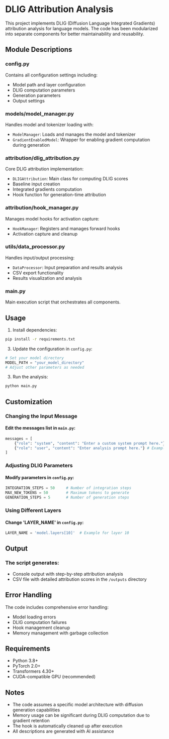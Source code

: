 # DLIG Attribution Analysis

This project implements DLIG (Diffusion Language Integrated Gradients) attribution analysis for language models. The code has been modularized into separate components for better maintainability and reusability.
   
## Module Descriptions

### config.py
Contains all configuration settings including:
- Model path and layer configuration
- DLIG computation parameters
- Generation parameters
- Output settings

### models/model_manager.py
Handles model and tokenizer loading with:
- `ModelManager`: Loads and manages the model and tokenizer
- `GradientEnabledModel`: Wrapper for enabling gradient computation during generation

### attribution/dlig_attribution.py
Core DLIG attribution implementation:
- `DLIGAttribution`: Main class for computing DLIG scores
- Baseline input creation
- Integrated gradients computation
- Hook function for generation-time attribution

### attribution/hook_manager.py
Manages model hooks for activation capture:
- `HookManager`: Registers and manages forward hooks
- Activation capture and cleanup

### utils/data_processor.py
Handles input/output processing:
- `DataProcessor`: Input preparation and results analysis
- CSV export functionality
- Results visualization and analysis

### main.py
Main execution script that orchestrates all components.

## Usage

1. Install dependencies:
```bash
pip install -r requirements.txt
```

3. Update the configuration in `config.py`:

```python
# Set your model directory
MODEL_PATH = "your_model_directory"
# Adjust other parameters as needed
```

3. Run the analysis:
```bash
python main.py
```

## Customization
### Changing the Input Message
#### Edit the messages list in `main.py`:

```python
messages = [
    {"role": "system", "content": "Enter a custom system prompt here."}, # Example: You are a helpful assistant.
    {"role": "user", "content": "Enter analysis prompt here."} # Example: What is the capital of France?
]
```

### Adjusting DLIG Parameters
#### Modify parameters in `config.py`:

```python
INTEGRATION_STEPS = 50     # Number of integration steps
MAX_NEW_TOKENS = 50        # Maximum tokens to generate
GENERATION_STEPS = 5       # Number of generation steps
```

### Using Different Layers
#### Change 'LAYER_NAME' in `config.py`:
```python
LAYER_NAME = 'model.layers[10]'  # Example for layer 10
```
## Output
### The script generates:

- Console output with step-by-step attribution analysis
- CSV file with detailed attribution scores in the `/outputs` directory

## Error Handling
The code includes comprehensive error handling:

- Model loading errors
- DLIG computation failures
- Hook management cleanup
- Memory management with garbage collection

## Requirements

- Python 3.8+
- PyTorch 2.0+
- Transformers 4.30+
- CUDA-compatible GPU (recommended)

## Notes

- The code assumes a specific model architecture with diffusion generation capabilities
- Memory usage can be significant during DLIG computation due to gradient retention
- The hook is automatically cleaned up after execution
- All descriptions are generated with AI assistance
